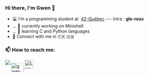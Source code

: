 ### Hi there, I'm Gwen 👋

- 💻 I’m a programming student at &nbsp;<a target="_blank" href="https://42quebec.com/">42-Québec</a> --- intra : <b>gle-roux</b>
- ... 🔭 currently working on Minishell
- ... 🌱 learning C and Python languages
- 💬 Connect with me in 🇫🇷 🇬🇧

### 📫 How to reach me:   
<a href="mailto:gwenola.leroux@gmail.com?"><img align="left" src="https://img.shields.io/badge/gmail-%23DD0031.svg?&style=for-the-badge&logo=gmail&logoColor=white"/>
</a>
<a href="https://linkedin.com/in/gwenola-leroux"><img align="center" src="https://raw.githubusercontent.com/rahuldkjain/github-profile-readme-generator/master/src/images/icons/Social/linked-in-alt.svg" alt="gwenola-leroux" height="30" width="40"/> 
</a>
<a href="https://discordapp.com/users/692156635644428348"><img alt="Laouede's Discord" width="28px" src="https://raw.githubusercontent.com/peterthehan/peterthehan/master/assets/discord.svg" />
</a>
